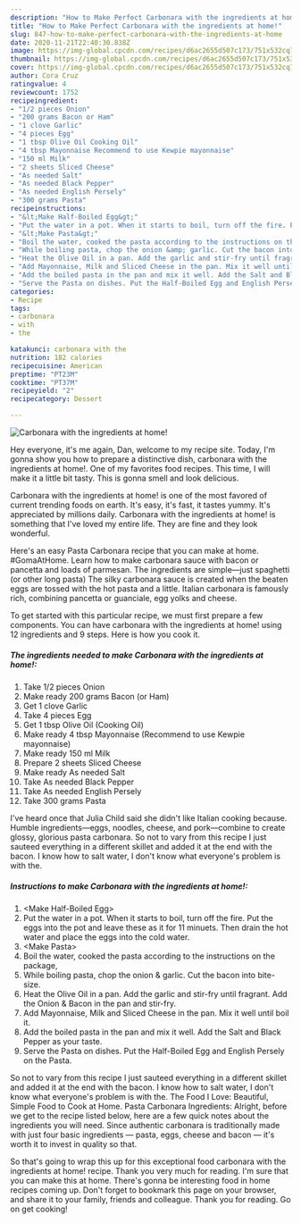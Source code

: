 ```yaml
---
description: "How to Make Perfect Carbonara with the ingredients at home!"
title: "How to Make Perfect Carbonara with the ingredients at home!"
slug: 847-how-to-make-perfect-carbonara-with-the-ingredients-at-home
date: 2020-11-21T22:40:30.838Z
image: https://img-global.cpcdn.com/recipes/d6ac2655d507c173/751x532cq70/carbonara-with-the-ingredients-at-home-recipe-main-photo.jpg
thumbnail: https://img-global.cpcdn.com/recipes/d6ac2655d507c173/751x532cq70/carbonara-with-the-ingredients-at-home-recipe-main-photo.jpg
cover: https://img-global.cpcdn.com/recipes/d6ac2655d507c173/751x532cq70/carbonara-with-the-ingredients-at-home-recipe-main-photo.jpg
author: Cora Cruz
ratingvalue: 4
reviewcount: 1752
recipeingredient:
- "1/2 pieces Onion"
- "200 grams Bacon or Ham"
- "1 clove Garlic"
- "4 pieces Egg"
- "1 tbsp Olive Oil Cooking Oil"
- "4 tbsp Mayonnaise Recommend to use Kewpie mayonnaise"
- "150 ml Milk"
- "2 sheets Sliced Cheese"
- "As needed Salt"
- "As needed Black Pepper"
- "As needed English Persely"
- "300 grams Pasta"
recipeinstructions:
- "&lt;Make Half-Boiled Egg&gt;"
- "Put the water in a pot. When it starts to boil, turn off the fire. Put the eggs into the pot and leave these as it for 11 minuets. Then drain the hot water and place the eggs into the cold water."
- "&lt;Make Pasta&gt;"
- "Boil the water, cooked the pasta according to the instructions on the package,"
- "While boiling pasta, chop the onion &amp; garlic. Cut the bacon into bite-size."
- "Heat the Olive Oil in a pan. Add the garlic and stir-fry until fragrant. Add the Onion &amp; Bacon in the pan and stir-fry."
- "Add Mayonnaise, Milk and Sliced Cheese in the pan. Mix it well until boil it."
- "Add the boiled pasta in the pan and mix it well. Add the Salt and Black Pepper as your taste."
- "Serve the Pasta on dishes. Put the Half-Boiled Egg and English Persely on the Pasta."
categories:
- Recipe
tags:
- carbonara
- with
- the

katakunci: carbonara with the 
nutrition: 182 calories
recipecuisine: American
preptime: "PT23M"
cooktime: "PT37M"
recipeyield: "2"
recipecategory: Dessert

---
```



![Carbonara with the ingredients at home!](https://img-global.cpcdn.com/recipes/d6ac2655d507c173/751x532cq70/carbonara-with-the-ingredients-at-home-recipe-main-photo.jpg)

Hey everyone, it's me again, Dan, welcome to my recipe site. Today, I'm gonna show you how to prepare a distinctive dish, carbonara with the ingredients at home!. One of my favorites food recipes. This time, I will make it a little bit tasty. This is gonna smell and look delicious.

Carbonara with the ingredients at home! is one of the most favored of current trending foods on earth. It's easy, it's fast, it tastes yummy. It's appreciated by millions daily. Carbonara with the ingredients at home! is something that I've loved my entire life. They are fine and they look wonderful.

Here&#39;s an easy Pasta Carbonara recipe that you can make at home. #GomaAtHome. Learn how to make carbonara sauce with bacon or pancetta and loads of parmesan. The ingredients are simple—just spaghetti (or other long pasta) The silky carbonara sauce is created when the beaten eggs are tossed with the hot pasta and a little. Italian carbonara is famously rich, combining pancetta or guanciale, egg yolks and cheese.


To get started with this particular recipe, we must first prepare a few components. You can have carbonara with the ingredients at home! using 12 ingredients and 9 steps. Here is how you cook it.

<!--inarticleads1-->

##### The ingredients needed to make Carbonara with the ingredients at home!:

1. Take 1/2 pieces Onion
1. Make ready 200 grams Bacon (or Ham)
1. Get 1 clove Garlic
1. Take 4 pieces Egg
1. Get 1 tbsp Olive Oil (Cooking Oil)
1. Make ready 4 tbsp Mayonnaise (Recommend to use Kewpie mayonnaise)
1. Make ready 150 ml Milk
1. Prepare 2 sheets Sliced Cheese
1. Make ready As needed Salt
1. Take As needed Black Pepper
1. Take As needed English Persely
1. Take 300 grams Pasta


I&#39;ve heard once that Julia Child said she didn&#39;t like Italian cooking because. Humble ingredients—eggs, noodles, cheese, and pork—combine to create glossy, glorious pasta carbonara. So not to vary from this recipe I just sauteed everything in a different skillet and added it at the end with the bacon. I know how to salt water, I don&#39;t know what everyone&#39;s problem is with the. 

<!--inarticleads2-->

##### Instructions to make Carbonara with the ingredients at home!:

1. &lt;Make Half-Boiled Egg&gt;
1. Put the water in a pot. When it starts to boil, turn off the fire. Put the eggs into the pot and leave these as it for 11 minuets. Then drain the hot water and place the eggs into the cold water.
1. &lt;Make Pasta&gt;
1. Boil the water, cooked the pasta according to the instructions on the package,
1. While boiling pasta, chop the onion &amp; garlic. Cut the bacon into bite-size.
1. Heat the Olive Oil in a pan. Add the garlic and stir-fry until fragrant. Add the Onion &amp; Bacon in the pan and stir-fry.
1. Add Mayonnaise, Milk and Sliced Cheese in the pan. Mix it well until boil it.
1. Add the boiled pasta in the pan and mix it well. Add the Salt and Black Pepper as your taste.
1. Serve the Pasta on dishes. Put the Half-Boiled Egg and English Persely on the Pasta.


So not to vary from this recipe I just sauteed everything in a different skillet and added it at the end with the bacon. I know how to salt water, I don&#39;t know what everyone&#39;s problem is with the. The Food I Love: Beautiful, Simple Food to Cook at Home. Pasta Carbonara Ingredients: Alright, before we get to the recipe listed below, here are a few quick notes about the ingredients you will need. Since authentic carbonara is traditionally made with just four basic ingredients — pasta, eggs, cheese and bacon — it&#39;s worth it to invest in quality so that. 

So that's going to wrap this up for this exceptional food carbonara with the ingredients at home! recipe. Thank you very much for reading. I'm sure that you can make this at home. There's gonna be interesting food in home recipes coming up. Don't forget to bookmark this page on your browser, and share it to your family, friends and colleague. Thank you for reading. Go on get cooking!
